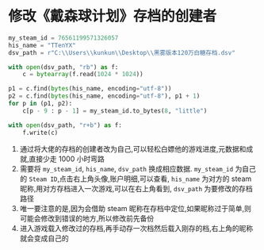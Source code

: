 # 修改《戴森球计划》存档的创建者
```python
my_steam_id = 76561199571326057
his_name = "TTenYX"
dsv_path = r"C:\\Users\\kunkun\\Desktop\\黑雾版本120万白糖存档.dsv"

with open(dsv_path, "rb") as f:
    c = bytearray(f.read(1024 * 1024))

p1 = c.find(bytes(his_name, encoding="utf-8"))
p2 = c.find(bytes(his_name, encoding="utf-8"), p1 + 1)
for p in (p1, p2):
    c[p - 9 : p - 1] = my_steam_id.to_bytes(8, "little")

with open(dsv_path, "r+b") as f:
    f.write(c)
```
1. 通过将大佬的存档的创建者改为自己,可以轻松白嫖他的游戏进度,元数据和成就,直接少走 1000 小时弯路
2. 需要将 `my_steam_id`, `his_name`, `dsv_path` 换成相应数据. `my_steam_id` 为自己的 `Steam ID`,点击右上角头像,账户明细,可以查看, `his_name` 为对方的 steam 昵称,用对方存档进入一次游戏,可以在右上角看到, `dsv_path` 为要修改的存档路径
3. 唯一要注意的是,因为会借助 steam 昵称在存档中定位,如果昵称过于简单,则可能会修改到错误的地方,所以修改前先备份
4. 进入游戏载入修改过的存档,再手动存一次档然后载入刚存的档,右上角的昵称就会变成自己的